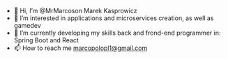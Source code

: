 - 👋 Hi, I’m @MrMarcoson Marek Kasprowicz
- 👀 I’m interested in applications and microservices creation, as well as gamedev
- 🌱 I’m currently developing my skills back and frond-end programmer in: Spring Boot and React
- 📫 How to reach me marcopolopl1@gmail.com

